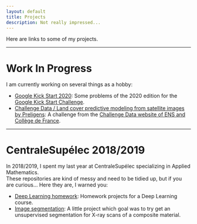 ```yaml
---
layout: default
title: Projects
description: Not really impressed...
---
```

Here are links to some of my projects.

___
# Work In Progress
I am currently working on several things as a hobby:
- [Google Kick Start 2020](https://github.com/JlnZhou/GoogleKickStart2020): Some problems of the 2020 edition for the [Google Kick Start Challenge](https://codingcompetitions.withgoogle.com/kickstart).
- [Challenge Data / Land cover predictive modeling from satellite images by Preligens](https://github.com/JlnZhou/ChallengeDataPreligens2021): A challenge from the [Challenge Data website of ENS and Collège de France](https://challengedata.ens.fr/).

___
# CentraleSupélec 2018/2019
In 2018/2019, I spent my last year at CentraleSupélec specializing in Applied Mathematics.   
These repositories are kind of messy and need to be tidied up, but if you are curious... Here they are, I warned you:
- [Deep Learning homework](https://github.com/JlnZhou/MVA_DeepLearning_2018_2019): Homework projects for a Deep Learning course.
- [Image segmentation](https://github.com/JlnZhou/Safran_projet): A little project which goal was to try get an unsupervised segmentation for X-ray scans of a composite material.